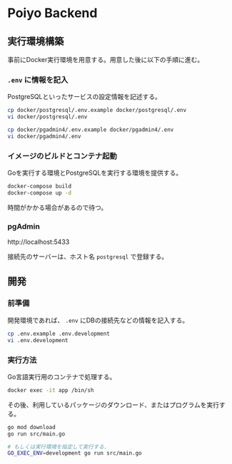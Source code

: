 # Poiyo Backend

## 実行環境構築

事前にDocker実行環境を用意する。用意した後に以下の手順に進む。

### `.env` に情報を記入

PostgreSQLといったサービスの設定情報を記述する。

```bash
cp docker/postgresql/.env.example docker/postgresql/.env
vi docker/postgresql/.env

cp docker/pgadmin4/.env.example docker/pgadmin4/.env
vi docker/pgadmin4/.env
```

### イメージのビルドとコンテナ起動

Goを実行する環境とPostgreSQLを実行する環境を提供する。

```bash
docker-compose build
docker-compose up -d
```

時間がかかる場合があるので待つ。

### pgAdmin

http://localhost:5433

接続先のサーバーは、ホスト名 `postgresql` で登録する。

## 開発

### 前準備

開発環境であれば、 `.env` にDBの接続先などの情報を記入する。

```bash
cp .env.example .env.development
vi .env.development
```

### 実行方法

Go言語実行用のコンテナで処理する。

```bash
docker exec -it app /bin/sh
```

その後、利用しているパッケージのダウンロード、またはプログラムを実行する。

```bash
go mod download
go run src/main.go

# もしくは実行環境を指定して実行する.
GO_EXEC_ENV=development go run src/main.go
```
